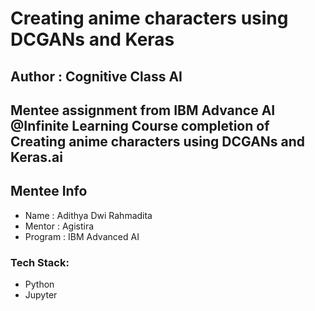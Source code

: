 # Creating anime characters using DCGANs and Keras
## Author  : Cognitive Class AI

## Mentee assignment from IBM Advance AI @Infinite Learning Course completion of Creating anime characters using DCGANs and Keras.ai

## Mentee Info
- Name      : Adithya Dwi Rahmadita
- Mentor    : Agistira
- Program   : IBM Advanced AI 
### Tech Stack:
- Python
- Jupyter
